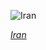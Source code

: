 
![Iran](https://www.gstatic.com/prettyearth/assets/full/2159.jpg)

*[Iran](https://www.google.com/maps/@31.219773,61.279901,14z/data=!3m1!1e3)*
